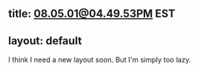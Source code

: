 title: 08.05.01@04.49.53PM EST
---
layout: default
---

I think I need a new layout soon. But I'm simply too lazy.
